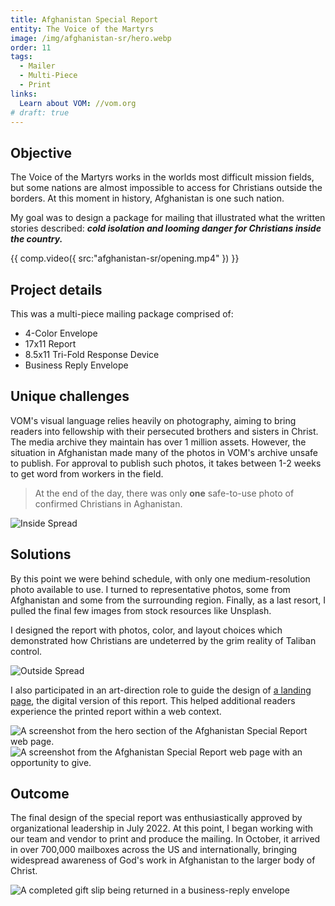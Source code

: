 ```yaml
---
title: Afghanistan Special Report
entity: The Voice of the Martyrs
image: /img/afghanistan-sr/hero.webp
order: 11
tags:
  - Mailer
  - Multi-Piece
  - Print
links:
  Learn about VOM: //vom.org
# draft: true
---
```


## Objective

The Voice of the Martyrs works in the worlds most difficult mission fields, but
some nations are almost impossible to access for Christians outside the borders.
At this moment in history, Afghanistan is one such nation.

My goal was to design a package for mailing that illustrated what the written
stories described: **_cold isolation and looming danger for Christians inside
the country._**

{{ comp.video({ src:"afghanistan-sr/opening.mp4" }) }}

## Project details

This was a multi-piece mailing package comprised of:

- 4-Color Envelope
- 17x11 Report
- 8.5x11 Tri-Fold Response Device
- Business Reply Envelope

## Unique challenges

VOM's visual language relies heavily on photography, aiming to bring readers
into fellowship with their persecuted brothers and sisters in Christ. The media
archive they maintain has over 1 million assets. However, the situation in
Afghanistan made many of the photos in VOM's archive unsafe to publish. For
approval to publish such photos, it takes between 1-2 weeks to get word from
workers in the field.

> At the end of the day, there was only **one** safe-to-use photo of confirmed
> Christians in Aghanistan.

![Inside Spread](/img/afghanistan-sr/interior-spread.webp)

## Solutions

By this point we were behind schedule, with only one medium-resolution photo
available to use. I turned to representative photos, some from Afghanistan and
some from the surrounding region. Finally, as a last resort, I pulled the final
few images from stock resources like Unsplash.

I designed the report with photos, color, and layout choices which demonstrated
how Christians are undeterred by the grim reality of Taliban control.

![Outside Spread](/img/afghanistan-sr/outside-spread.webp)

I also participated in an art-direction role to guide the design of
[a landing page](//vom.org/2022-10-afghanistan), the digital version of this
report. This helped additional readers experience the printed report within a
web context.

<div class="grid">
  <img alt="A screenshot from the hero section of the Afghanistan Special Report web page." src="/img/afghanistan-sr/web-top.webp" />
  <img alt="A screenshot from the Afghanistan Special Report web page with an opportunity to give." src="/img/afghanistan-sr/web-bottom.webp" />
</div>

## Outcome

The final design of the special report was enthusiastically approved by
organizational leadership in July 2022. At this point, I began working with our
team and vendor to print and produce the mailing. In October, it arrived in over
700,000 mailboxes across the US and internationally, bringing widespread
awareness of God's work in Afghanistan to the larger body of Christ.

![A completed gift slip being returned in a business-reply envelope](/img/afghanistan-sr/gift-slip.webp)
